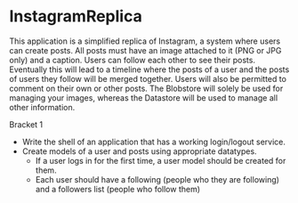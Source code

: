 # InstagramReplica

This application is a simplified replica of Instagram, a system where users can create posts. All posts
must have an image attached to it (PNG or JPG only) and a caption. Users can follow each other to see
their posts. Eventually this will lead to a timeline where the posts of a user
and the posts of users they follow will be merged together. Users will also be
permitted to comment on their own or other posts. The Blobstore will solely be used
for managing your images, whereas the Datastore will be used to manage all other information.

Bracket 1
- Write the shell of an application that has a working login/logout
service.
- Create models of a user and posts using appropriate datatypes.
    * If a user logs in for the first time, a user model should be created
      for them.
    * Each user should have a following (people who they are following)
      and a followers list (people who follow them)
